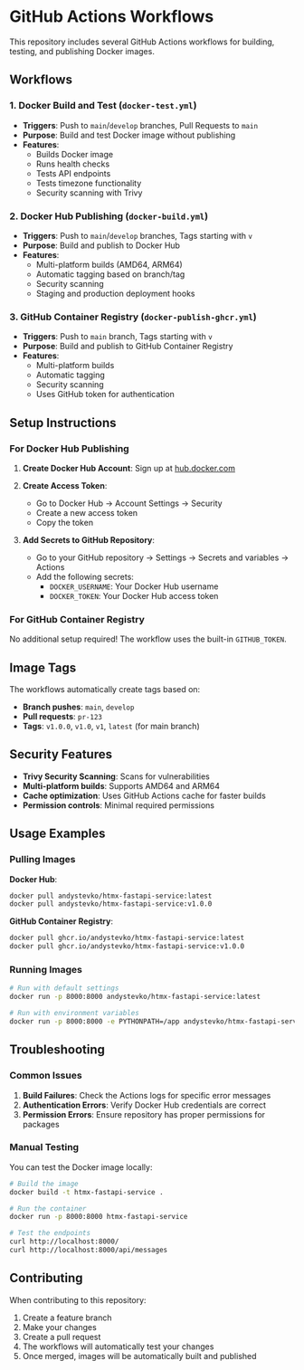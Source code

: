# GitHub Actions Workflows

This repository includes several GitHub Actions workflows for building, testing, and publishing Docker images.

## Workflows

### 1. Docker Build and Test (`docker-test.yml`)
- **Triggers**: Push to `main`/`develop` branches, Pull Requests to `main`
- **Purpose**: Build and test Docker image without publishing
- **Features**:
  - Builds Docker image
  - Runs health checks
  - Tests API endpoints
  - Tests timezone functionality
  - Security scanning with Trivy

### 2. Docker Hub Publishing (`docker-build.yml`)
- **Triggers**: Push to `main`/`develop` branches, Tags starting with `v`
- **Purpose**: Build and publish to Docker Hub
- **Features**:
  - Multi-platform builds (AMD64, ARM64)
  - Automatic tagging based on branch/tag
  - Security scanning
  - Staging and production deployment hooks

### 3. GitHub Container Registry (`docker-publish-ghcr.yml`)
- **Triggers**: Push to `main` branch, Tags starting with `v`
- **Purpose**: Build and publish to GitHub Container Registry
- **Features**:
  - Multi-platform builds
  - Automatic tagging
  - Security scanning
  - Uses GitHub token for authentication

## Setup Instructions

### For Docker Hub Publishing

1. **Create Docker Hub Account**: Sign up at [hub.docker.com](https://hub.docker.com)

2. **Create Access Token**:
   - Go to Docker Hub → Account Settings → Security
   - Create a new access token
   - Copy the token

3. **Add Secrets to GitHub Repository**:
   - Go to your GitHub repository → Settings → Secrets and variables → Actions
   - Add the following secrets:
     - `DOCKER_USERNAME`: Your Docker Hub username
     - `DOCKER_TOKEN`: Your Docker Hub access token

### For GitHub Container Registry

No additional setup required! The workflow uses the built-in `GITHUB_TOKEN`.

## Image Tags

The workflows automatically create tags based on:

- **Branch pushes**: `main`, `develop`
- **Pull requests**: `pr-123`
- **Tags**: `v1.0.0`, `v1.0`, `v1`, `latest` (for main branch)

## Security Features

- **Trivy Security Scanning**: Scans for vulnerabilities
- **Multi-platform builds**: Supports AMD64 and ARM64
- **Cache optimization**: Uses GitHub Actions cache for faster builds
- **Permission controls**: Minimal required permissions

## Usage Examples

### Pulling Images

**Docker Hub**:
```bash
docker pull andystevko/htmx-fastapi-service:latest
docker pull andystevko/htmx-fastapi-service:v1.0.0
```

**GitHub Container Registry**:
```bash
docker pull ghcr.io/andystevko/htmx-fastapi-service:latest
docker pull ghcr.io/andystevko/htmx-fastapi-service:v1.0.0
```

### Running Images

```bash
# Run with default settings
docker run -p 8000:8000 andystevko/htmx-fastapi-service:latest

# Run with environment variables
docker run -p 8000:8000 -e PYTHONPATH=/app andystevko/htmx-fastapi-service:latest
```

## Troubleshooting

### Common Issues

1. **Build Failures**: Check the Actions logs for specific error messages
2. **Authentication Errors**: Verify Docker Hub credentials are correct
3. **Permission Errors**: Ensure repository has proper permissions for packages

### Manual Testing

You can test the Docker image locally:

```bash
# Build the image
docker build -t htmx-fastapi-service .

# Run the container
docker run -p 8000:8000 htmx-fastapi-service

# Test the endpoints
curl http://localhost:8000/
curl http://localhost:8000/api/messages
```

## Contributing

When contributing to this repository:

1. Create a feature branch
2. Make your changes
3. Create a pull request
4. The workflows will automatically test your changes
5. Once merged, images will be automatically built and published
